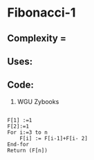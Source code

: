 # Fibonacci-1
## Complexity =
## Uses:
<!-- 1. [resource clickable title](web address of resource)
- -->
## Code: 
1. WGU Zybooks
```{r, tidy=FALSE, eval=FALSE, highlight=FALSE }

F[1] :=1
F[2]:=1
For i:=3 to n
    F[i] := F[i-1]+F[i- 2]
End-for
Return (F[n])

```